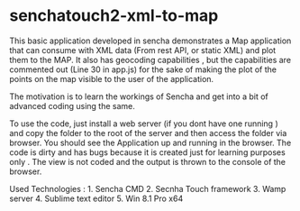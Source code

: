 senchatouch2-xml-to-map
=======================

This basic application developed in sencha demonstrates a Map application that can consume with XML data (From rest API, or static XML) and plot them to the MAP. It also has geocoding capabilities , but the capabilities are commented out (Line 30 in app.js) for the sake of making the plot of the points on the map visible to the user of the application. 

The motivation is to learn the workings of Sencha and get into a bit of advanced coding using the same.

To use the code, just install a web server (if you dont have one running ) and copy the folder to the root of the server and then access the folder via browser. You should see the Application up and running in the browser. The code is dirty and has bugs because it is created just for learning purposes only . The view is not coded and the output is thrown to the console of the browser.

Used Technologies : 1. Sencha CMD 2. Secnha Touch framework 3. Wamp server 4. Sublime text editor 5. Win 8.1 Pro x64
